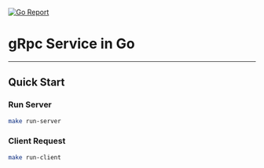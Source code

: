 [![Go Report](https://goreportcard.com/badge/github.com/Efrizal-m/lottery-club)](https://goreportcard.com/report/github.com/Efrizal-m/lottery-club)
# gRpc Service in Go
---

## Quick Start

### Run Server

```bash
make run-server
```

### Client Request

```bash
make run-client
```